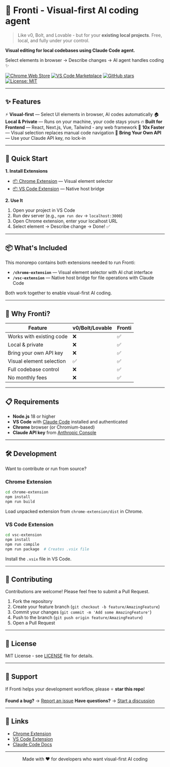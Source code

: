 # 🎨 Fronti - Visual-first AI coding agent

> Like v0, Bolt, and Lovable - but for your **existing local projects**. Free, local, and fully under your control.

**Visual editing for local codebases using Claude Code agent.**

Select elements in browser → Describe changes → AI agent handles coding ✨

[![Chrome Web Store](https://img.shields.io/chrome-web-store/v/jojjbmgmggenijlkhjeaiodfoggjcjgj?label=Chrome%20Extension)](https://chromewebstore.google.com/detail/visual-editor-ai/jojjbmgmggenijlkhjeaiodfoggjcjgj)
[![VS Code Marketplace](https://img.shields.io/visual-studio-marketplace/v/VisualEditor.visual-editor-ai?label=VS%20Code%20Extension)](https://marketplace.visualstudio.com/items?itemName=VisualEditor.visual-editor-ai)
[![GitHub stars](https://img.shields.io/github/stars/waspdev95/fronti?style=social)](https://github.com/waspdev95/fronti/stargazers)
[![License: MIT](https://img.shields.io/badge/License-MIT-yellow.svg)](https://opensource.org/licenses/MIT)

---

## ✨ Features

⚡ **Visual-first** — Select UI elements in browser, AI codes automatically
🏠 **Local & Private** — Runs on your machine, your code stays yours
🔥 **Built for Frontend** — React, Next.js, Vue, Tailwind - any web framework
🚀 **10x Faster** — Visual selection replaces manual code navigation
🔑 **Bring Your Own API** — Use your Claude API key, no lock-in

---

## 🚀 Quick Start

**1. Install Extensions**
- [📦 Chrome Extension](https://chromewebstore.google.com/detail/visual-editor-ai/jojjbmgmggenijlkhjeaiodfoggjcjgj) — Visual element selector
- [📦 VS Code Extension](https://marketplace.visualstudio.com/items?itemName=VisualEditor.visual-editor-ai) — Native host bridge

**2. Use It**
1. Open your project in VS Code
2. Run dev server (e.g., `npm run dev` → `localhost:3000`)
3. Open Chrome extension, enter your localhost URL
4. Select element → Describe change → Done! ✅

---

## 📦 What's Included

This monorepo contains both extensions needed to run Fronti:

- **`/chrome-extension`** — Visual element selector with AI chat interface
- **`/vsc-extension`** — Native host bridge for file operations with Claude Code

Both work together to enable visual-first AI coding.

---

## 🎯 Why Fronti?

| Feature | v0/Bolt/Lovable | Fronti |
|---------|-----------------|--------|
| Works with existing code | ❌ | ✅ |
| Local & private | ❌ | ✅ |
| Bring your own API key | ❌ | ✅ |
| Visual element selection | ✅ | ✅ |
| Full codebase control | ❌ | ✅ |
| No monthly fees | ❌ | ✅ |

---

## 📋 Requirements

- **Node.js** 18 or higher
- **VS Code** with [Claude Code](https://docs.anthropic.com/claude-code) installed and authenticated
- **Chrome** browser (or Chromium-based)
- **Claude API key** from [Anthropic Console](https://console.anthropic.com/)

---

## 🛠️ Development

Want to contribute or run from source?

### Chrome Extension

```bash
cd chrome-extension
npm install
npm run build
```

Load unpacked extension from `chrome-extension/dist` in Chrome.

### VS Code Extension

```bash
cd vsc-extension
npm install
npm run compile
npm run package  # Creates .vsix file
```

Install the `.vsix` file in VS Code.

---

## 🤝 Contributing

Contributions are welcome! Please feel free to submit a Pull Request.

1. Fork the repository
2. Create your feature branch (`git checkout -b feature/AmazingFeature`)
3. Commit your changes (`git commit -m 'Add some AmazingFeature'`)
4. Push to the branch (`git push origin feature/AmazingFeature`)
5. Open a Pull Request

---

## 📝 License

MIT License - see [LICENSE](LICENSE) file for details.

---

## 🌟 Support

If Fronti helps your development workflow, please ⭐ **star this repo**!

**Found a bug?** → [Report an issue](https://github.com/waspdev95/fronti/issues)
**Have questions?** → [Start a discussion](https://github.com/waspdev95/fronti/discussions)

---

## 🔗 Links

- [Chrome Extension](https://chromewebstore.google.com/detail/visual-editor-ai/jojjbmgmggenijlkhjeaiodfoggjcjgj)
- [VS Code Extension](https://marketplace.visualstudio.com/items?itemName=VisualEditor.visual-editor-ai)
- [Claude Code Docs](https://docs.anthropic.com/claude-code)

---

<p align="center">Made with ❤️ for developers who want visual-first AI coding</p>
